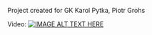 Project created for GK 
Karol Pytka, Piotr Grohs

Video:
[![IMAGE ALT TEXT HERE](https://i9.ytimg.com/vi/zKgme2f7zQ4/mqdefault.jpg?time=1585166219098&sqp=CJTu7vMF&rs=AOn4CLD820t4nD5Rqk1tyPf17vog2PCBtw)](https://youtu.be/zKgme2f7zQ4)
